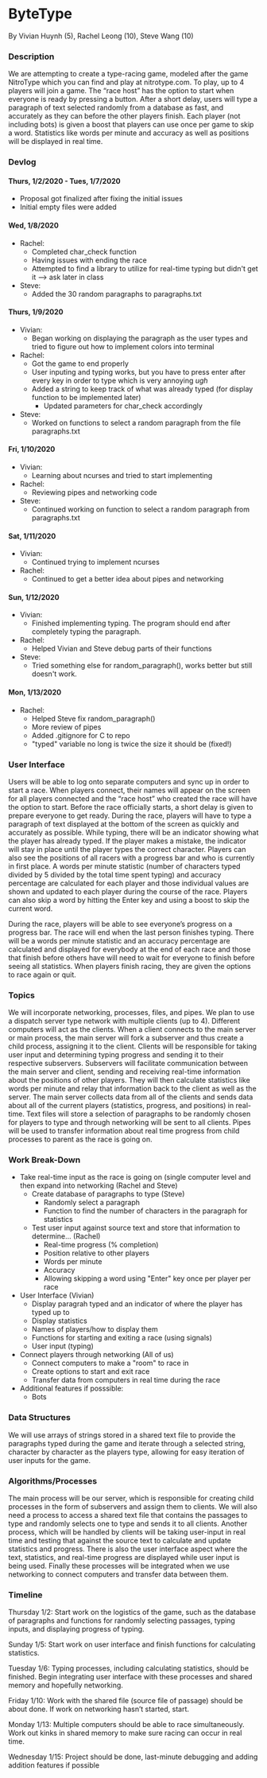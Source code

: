 # ByteType
By Vivian Huynh (5), Rachel Leong (10), Steve Wang (10)

### Description
  We are attempting to create a type-racing game, modeled after the game NitroType which you can find and play at nitrotype.com. To play, up to 4 players will join a game. The “race host” has the option to start when everyone is ready by pressing a button. After a short delay, users will type a paragraph of text selected randomly from a database as fast, and accurately as they can before the other players finish. Each player (not including bots) is given a boost that players can use once per game to skip a word. Statistics like words per minute and accuracy as well as positions will be displayed in real time. 

### Devlog
#### Thurs, 1/2/2020 - Tues, 1/7/2020
 - Proposal got finalized after fixing the initial issues
 - Initial empty files were added
 
#### Wed, 1/8/2020
 - Rachel:
   - Completed char_check function
   - Having issues with ending the race
   - Attempted to find a library to utilize for real-time typing but didn't get it --> ask later in class
 - Steve: 
   - Added the 30 random paragraphs to paragraphs.txt
 
#### Thurs, 1/9/2020
 - Vivian:
   - Began working on displaying the paragraph as the user types and tried to figure out how to implement colors into terminal
 - Rachel:
   - Got the game to end properly
   - User inputing and typing works, but you have to press enter after every key in order to type which is very annoying *ugh*
   - Added a string to keep track of what was already typed (for display function to be implemented later)
     - Updated parameters for char_check accordingly
 - Steve:
   - Worked on functions to select a random paragraph from the file paragraphs.txt
   
#### Fri, 1/10/2020
  - Vivian:
    - Learning about ncurses and tried to start implementing
  - Rachel:
    - Reviewing pipes and networking code
  - Steve:
    - Continued working on function to select a random paragraph from paragraphs.txt
  
#### Sat, 1/11/2020
  - Vivian:
    - Continued trying to implement ncurses
  - Rachel:
    - Continued to get a better idea about pipes and networking
    
#### Sun, 1/12/2020
  - Vivian:
    - Finished implementing typing. The program should end after completely typing the paragraph.
  - Rachel:
    - Helped Vivian and Steve debug parts of their functions
  - Steve:
    - Tried something else for random_paragraph(), works better but still doesn't work.

#### Mon, 1/13/2020
  - Rachel:
    - Helped Steve fix random_paragraph()
    - More review of pipes
    - Added .gitignore for C to repo
    - "typed" variable no long is twice the size it should be (fixed!)

 
### User Interface
  Users will be able to log onto separate computers and sync up in order to start a race. When players connect, their names will appear on the screen for all players connected and the “race host” who created the race will have the option to start. Before the race officially starts, a short delay is given to prepare everyone to get ready. During the race, players will have to type a paragraph of text displayed at the bottom of the screen as quickly and accurately as possible. While typing, there will be an indicator showing what the player has already typed. If the player makes a mistake, the indicator will stay in place until the player types the correct character. Players can also see the positions of all racers with a progress bar and who is currently in first place. A words per minute statistic (number of characters typed divided by 5 divided by the total time spent typing) and accuracy percentage are calculated for each player and those individual values are shown and updated to each player during the course of the race. Players can also skip a word by hitting the Enter key and using a boost to skip the current word. 
  
During the race, players will be able to see everyone’s progress on a progress bar. The race will end when the last person finishes typing. There will be a words per minute statistic and an accuracy percentage are calculated and displayed for everybody at the end of each race and those that finish before others have will need to wait for everyone to finish before seeing all statistics. When players finish racing, they are given the options to race again or quit.

### Topics
  We will incorporate networking, processes, files, and pipes. We plan to use a dispatch server type network with multiple clients (up to 4). Different computers will act as the clients. When a client connects to the main server or main process, the main server will fork a subserver and thus create a child process, assigning it to the client. Clients will be responsible for taking user input and determining typing progress and sending it to their respective subservers. Subservers will facilitate communication between the main server and client, sending and receiving real-time information about the positions of other players. They will then calculate statistics like words per minute and relay that information back to the client as well as the server. The main server collects data from all of the clients and sends data about all of the current players (statistics, progress, and positions) in real-time. Text files will store a selection of paragraphs to be randomly chosen for players to type and through networking will be sent to all clients. Pipes will be used to transfer information about real time progress from child processes to parent as the race is going on.

### Work Break-Down
- Take real-time input as the race is going on (single computer level and then expand into networking (Rachel and Steve)
  - Create database of paragraphs to type (Steve)
    - Randomly select a paragraph
    - Function to find the number of characters in the paragraph for statistics
  - Test user input against source text and store that information to determine... (Rachel)
    - Real-time progress (% completion)
    - Position relative to other players
    - Words per minute
    - Accuracy
    - Allowing skipping a word using "Enter" key once per player per race
- User Interface (Vivian)
  - Display paragrah typed and an indicator of where the player has typed up to
  - Display statistics
  - Names of players/how to display them
  - Functions for starting and exiting a race (using signals)
  - User input (typing)
- Connect players through networking (All of us)
  - Connect computers to make a "room" to race in
  - Create options to start and exit race
  - Transfer data from computers in real time during the race
- Additional features if posssible:
  - Bots
  
### Data Structures
We will use arrays of strings stored in a shared text file to provide the paragraphs typed during the game and iterate through a selected string, character by character as the players type, allowing for easy iteration of user inputs for the game.

### Algorithms/Processes
The main process will be our server, which is responsible for creating child processes in the form of subservers and assign them to clients. We will also need a process to access a shared text file that contains the passages to type and randomly selects one to type and sends it to all clients. Another process, which will be handled by clients will be taking user-input in real time and testing that against the source text to calculate and update statistics and progress. There is also the user interface aspect where the text, statistics, and real-time progress are displayed while user input is being used. Finally these processes will be integrated when we use networking to connect computers and transfer data between them. 

### Timeline
Thursday 1/2: Start work on the logistics of the game, such as the database of paragraphs and functions for randomly selecting passages, typing inputs, and displaying progress of typing.

Sunday 1/5: Start work on user interface and finish functions for calculating statistics. 

Tuesday 1/6: Typing processes, including calculating statistics, should be finished. Begin integrating user interface with these processes and shared memory and hopefully networking. 

Friday 1/10: Work with the shared file (source file of passage) should be about done. If work on networking hasn’t started, start.

Monday 1/13: Multiple computers should be able to race simultaneously. Work out kinks in shared memory to make sure racing can occur in real time.

Wednesday 1/15: Project should be done, last-minute debugging and adding addition features if possible
